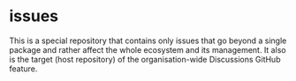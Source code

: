 # issues
This is a special repository that contains only issues that go beyond a single package and rather affect the whole ecosystem and its management. It also is the target (host repository) of the organisation-wide Discussions GitHub feature.
